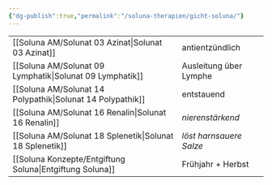 ```yaml
---
{"dg-publish":true,"permalink":"/soluna-therapien/gicht-soluna/"}
---
```


|   |   |
|---|---|
[[Soluna AM/Solunat 03 Azinat\|Solunat 03 Azinat]]          | antientzündlich     |
[[Soluna AM/Solunat 09 Lymphatik\|Solunat 09 Lymphatik]]    | Ausleitung über Lymphe |
[[Soluna AM/Solunat 14 Polypathik\|Solunat 14 Polypathik]]   | entstauend     |
[[Soluna AM/Solunat 16 Renalin\|Solunat 16 Renalin]]      | *nierenstärkend*     |
[[Soluna AM/Solunat 18 Splenetik\|Solunat 18 Splenetik]]   | *löst harnsauere Salze*     |
[[Soluna Konzepte/Entgiftung Soluna\|Entgiftung Soluna]]        | Frühjahr + Herbst |
